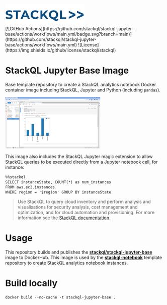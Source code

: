 <a href="https://stackql.io/">
<img src="images/stackql-logo-bold.png" alt="StackQL" width="50%" height="50%">
</a>
<br />
[![GitHub Actions](https://github.com/stackql/stackql-jupyter-base/actions/workflows/main.yml/badge.svg?branch=main)](https://github.com/stackql/stackql-jupyter-base/actions/workflows/main.yml)
![License](https://img.shields.io/github/license/stackql/stackql)

# StackQL Jupyter Base Image

Base template repository to create a StackQL analytics notebook Docker container image including StackQL, Jupyter and Python (including `pandas`).  

<img src="images/stackql-jupyter.png" alt="StackQL" width="60%" height="60%">

This image also includes the StackQL Jupyter magic extension to allow StackQL queries to be executed directly from a Jupyter notebook cell, for instance:  

```jupyter
%%stackql
SELECT instanceState, COUNT(*) as num_instances 
FROM aws.ec2.instances 
WHERE region = '$region' GROUP BY instanceState
```

> Use StackQL to query cloud inventory and perform analysis and visualisations for security analysis, cost management and optimization, and for cloud automation and provisioning.  For more information see the [StackQL documentation](https://stackql.io/docs).

# Usage

This repository builds and publishes the [__stackql/stackql-jupyter-base__](https://hub.docker.com/r/stackql/stackql-jupyter-base) image to DockerHub.  This image is used by the [__stackql-notebook__](https://github.com/stackql/stackql-notebook) template repository to create StackQL analytics notebook instances.

# Build locally

```
docker build --no-cache -t stackql-jupyter-base .
```
